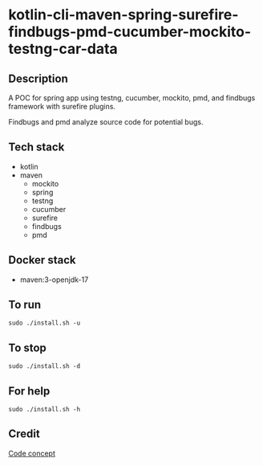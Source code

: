 # kotlin-cli-maven-spring-surefire-findbugs-pmd-cucumber-mockito-testng-car-data

## Description
A POC for spring app using testng, cucumber, mockito, 
pmd, and findbugs framework with surefire plugins.

Findbugs and pmd analyze source code for
potential bugs.

## Tech stack
- kotlin
- maven
	- mockito
  - spring
  - testng
  - cucumber
  - surefire
  - findbugs
  - pmd

## Docker stack
- maven:3-openjdk-17

## To run
`sudo ./install.sh -u`

## To stop
`sudo ./install.sh -d`

## For help
`sudo ./install.sh -h`

## Credit
[Code concept](https://github.com/eugenp/tutorials/tree/master/testing-modules/testng)
